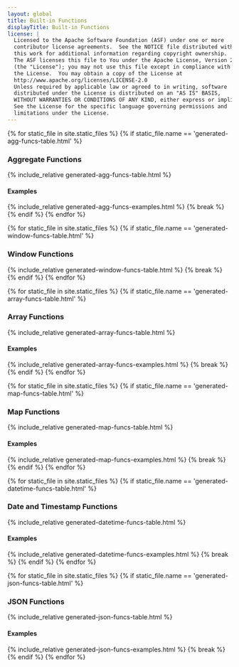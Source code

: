 ```yaml
---
layout: global
title: Built-in Functions
displayTitle: Built-in Functions
license: |
  Licensed to the Apache Software Foundation (ASF) under one or more
  contributor license agreements.  See the NOTICE file distributed with
  this work for additional information regarding copyright ownership.
  The ASF licenses this file to You under the Apache License, Version 2.0
  (the "License"); you may not use this file except in compliance with
  the License.  You may obtain a copy of the License at
  http://www.apache.org/licenses/LICENSE-2.0
  Unless required by applicable law or agreed to in writing, software
  distributed under the License is distributed on an "AS IS" BASIS,
  WITHOUT WARRANTIES OR CONDITIONS OF ANY KIND, either express or implied.
  See the License for the specific language governing permissions and
  limitations under the License.
---
```


{% for static_file in site.static_files %}
    {% if static_file.name == 'generated-agg-funcs-table.html' %}
### Aggregate Functions
{% include_relative generated-agg-funcs-table.html %}
#### Examples
{% include_relative generated-agg-funcs-examples.html %}
        {% break %}
    {% endif %}
{% endfor %}

{% for static_file in site.static_files %}
    {% if static_file.name == 'generated-window-funcs-table.html' %}
### Window Functions
{% include_relative generated-window-funcs-table.html %}
        {% break %}
    {% endif %}
{% endfor %}

{% for static_file in site.static_files %}
    {% if static_file.name == 'generated-array-funcs-table.html' %}
### Array Functions
{% include_relative generated-array-funcs-table.html %}
#### Examples
{% include_relative generated-array-funcs-examples.html %}
        {% break %}
    {% endif %}
{% endfor %}

{% for static_file in site.static_files %}
    {% if static_file.name == 'generated-map-funcs-table.html' %}
### Map Functions
{% include_relative generated-map-funcs-table.html %}
#### Examples
{% include_relative generated-map-funcs-examples.html %}
        {% break %}
    {% endif %}
{% endfor %}

{% for static_file in site.static_files %}
    {% if static_file.name == 'generated-datetime-funcs-table.html' %}
### Date and Timestamp Functions
{% include_relative generated-datetime-funcs-table.html %}
#### Examples
{% include_relative generated-datetime-funcs-examples.html %}
        {% break %}
    {% endif %}
{% endfor %}

{% for static_file in site.static_files %}
    {% if static_file.name == 'generated-json-funcs-table.html' %}
### JSON Functions
{% include_relative generated-json-funcs-table.html %}
#### Examples
{% include_relative generated-json-funcs-examples.html %}
        {% break %}
    {% endif %}
{% endfor %}

